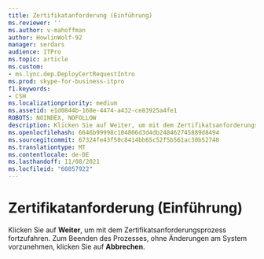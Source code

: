 ```yaml
---
title: Zertifikatanforderung (Einführung)
ms.reviewer: ''
ms.author: v-mahoffman
author: HowlinWolf-92
manager: serdars
audience: ITPro
ms.topic: article
ms.custom:
- ms.lync.dep.DeployCertRequestIntro
ms.prod: skype-for-business-itpro
f1.keywords:
- CSH
ms.localizationpriority: medium
ms.assetid: e1d0844b-168e-4474-a432-ce83925a4fe1
ROBOTS: NOINDEX, NOFOLLOW
description: Klicken Sie auf Weiter, um mit dem Zertifikatsanforderungsprozess fortzufahren. Zum Beenden des Prozesses, ohne Änderungen am System vorzunehmen, klicken Sie auf Abbrechen.
ms.openlocfilehash: 6646b99998c104806d3d4db248462745889d8494
ms.sourcegitcommit: 67324fe43f50c8414bb65c52f5b561ac30b52748
ms.translationtype: MT
ms.contentlocale: de-DE
ms.lasthandoff: 11/08/2021
ms.locfileid: "60857922"
---
```

# <a name="certificate-request-intro"></a>Zertifikatanforderung (Einführung)
 
Klicken Sie auf **Weiter**, um mit dem Zertifikatsanforderungsprozess fortzufahren. Zum Beenden des Prozesses, ohne Änderungen am System vorzunehmen, klicken Sie auf **Abbrechen**.
  

